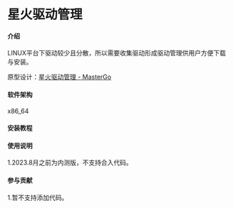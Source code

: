 # 星火驱动管理

#### 介绍
LINUX平台下驱动较少且分散，所以需要收集驱动形成驱动管理供用户方便下载与安装。

原型设计：[星火驱动管理 - MasterGo](https://mastergo.com/file/101783120134384?page_id=M)

#### 软件架构
x86_64


#### 安装教程



#### 使用说明

1.2023.8月之前为内测版，不支持合入代码。

#### 参与贡献
1.暂不支持添加代码。



